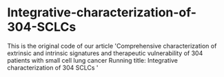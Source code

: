 # Integrative-characterization-of-304-SCLCs
This is the original code of our article 'Comprehensive characterization of extrinsic and intrinsic signatures and therapeutic vulnerability of 304 patients with small cell lung cancer
Running title: Integrative characterization of 304 SCLCs
'
